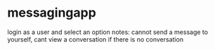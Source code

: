 # messagingapp
login as a user and select an option
notes: cannot send a message to yourself, cant view a conversation if there is no conversation
